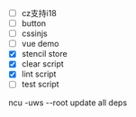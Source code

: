 - [ ] cz支持i18
- [ ] button 
- [ ] cssinjs
- [ ] vue demo
- [x] stencil store
- [x] clear script
- [x] lint script
- [ ] test script

ncu -uws --root update all deps
